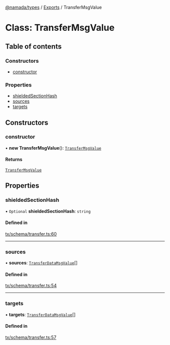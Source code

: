 [@namada/types](../README.md) / [Exports](../modules.md) / TransferMsgValue

# Class: TransferMsgValue

## Table of contents

### Constructors

- [constructor](TransferMsgValue.md#constructor)

### Properties

- [shieldedSectionHash](TransferMsgValue.md#shieldedsectionhash)
- [sources](TransferMsgValue.md#sources)
- [targets](TransferMsgValue.md#targets)

## Constructors

### constructor

• **new TransferMsgValue**(): [`TransferMsgValue`](TransferMsgValue.md)

#### Returns

[`TransferMsgValue`](TransferMsgValue.md)

## Properties

### shieldedSectionHash

• `Optional` **shieldedSectionHash**: `string`

#### Defined in

[tx/schema/transfer.ts:60](https://github.com/anoma/namada-interface/blob/cebcdd13/packages/types/src/tx/schema/transfer.ts#L60)

___

### sources

• **sources**: [`TransferDataMsgValue`](TransferDataMsgValue.md)[]

#### Defined in

[tx/schema/transfer.ts:54](https://github.com/anoma/namada-interface/blob/cebcdd13/packages/types/src/tx/schema/transfer.ts#L54)

___

### targets

• **targets**: [`TransferDataMsgValue`](TransferDataMsgValue.md)[]

#### Defined in

[tx/schema/transfer.ts:57](https://github.com/anoma/namada-interface/blob/cebcdd13/packages/types/src/tx/schema/transfer.ts#L57)
